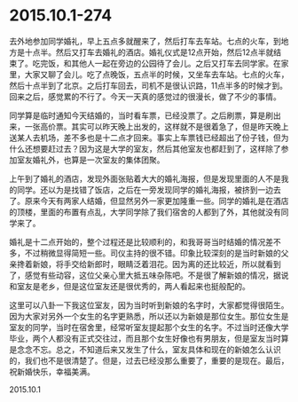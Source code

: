 2015.10.1-274
=============
去外地参加同学婚礼，早上五点多就醒来了，然后打车去车站。七点的火车，到地方是十点半。然后又打车去婚礼的酒店。婚礼仪式是12点开始，然后12点半就结束了。吃完饭，和其他人一起在旁边的公园待了会儿。之后又打车去同学家。在家里，大家又聊了会儿。吃了点晚饭，五点半的时候，又坐车去车站。七点的火车，然后十点半到了北京。之后打车回去，司机不是很认识路，11点半多的时候才到。回来之后，感觉累的不行了。今天一天真的感觉过的很漫长，做了不少的事情。

同学算是临时通知今天结婚的，当时看车票，已经没票了。之后刷票，算是刷出来，一张高价票。其实可以昨天晚上出发的，这样就不是很着急了，但是昨天晚上送某人去机场，差不多也是十二点才回来。事实上车票钱已经超出了份子钱，但为什么还想要赶过去？因为这是大学的室友，然后其他室友也都赶到了，这样除了参加室友婚礼外，也算是一次室友的集体团聚。

上午到了婚礼的酒店，发现外面张贴着大大的婚礼海报，但是发现里面的人不是我的同学。还以为是找错了饭店，之后在一旁发现同学的婚礼海报，被挤到一边去了。原来今天有两家人结婚，但显然另外一家更加隆重一些。同学的婚礼是在酒店的顶楼，里面的布置有点乱，大学同学除了我们宿舍的人都到了外，其他就没有同学来了。

婚礼是十二点开始的，整个过程还是比较顺利的，和我哥哥当时结婚的情况差不多，不过稍微显得简短一些。司仪主持的很不错。印象比较深刻的是当时新娘的父亲搀着新娘，将手交给新郎时，眼睛泛着泪花。因为离的还比较近，所以就看到了，感觉有些动容，这位父亲心里大抵五味杂陈吧。不是很了解新娘的情况，据说和室友是老乡，但是这位室友还是很优秀的，两人看起来也挺般配的。

这里可以八卦一下我这位室友，因为当时听到新娘的名字时，大家都觉得很陌生。因为大家对另外一个女生的名字更熟悉，所以还以为新娘是那位女生。那位女生是室友的同学，当时在宿舍里，经常听室友提起那个女生的名字。不过当时还像大学毕业，两个人都没有正式交往过，而且那个女生好像也有男朋友，但是室友当时算是念念不忘。总之，不知道后来又发生了什么，室友具体和现在的新娘怎么认识的，我们也不是很清楚了。但是，过去已经没那么重要了，重要的是现在。最后，祝新婚快乐，幸福美满。

2015.10.1